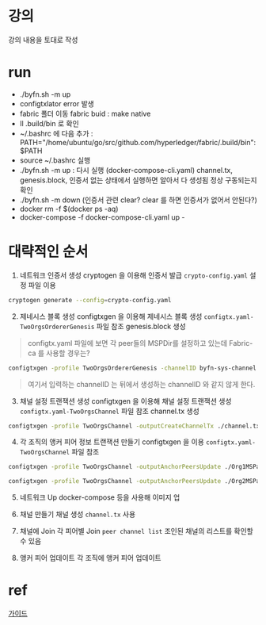 # 강의
강의 내용을 토대로 작성

# run
- ./byfn.sh -m up 
- configtxlator error 발생
- fabric 폴더 이동 fabric buid : make native
- ll .build/bin 로 확인
- ~/.bashrc 에 다음 추가 : PATH="/home/ubuntu/go/src/github.com/hyperledger/fabric/.build/bin":$PATH
- source ~/.bashrc 실행
- ./byfn.sh -m up : 다시 실행 (docker-compose-cli.yaml)
channel.tx, genesis.block, 인증서 없는 상태에서 실행하면 알아서 다 생성됨
정상 구동되는지 확인
- ./byfn.sh -m down (인증서 관련 clear? clear 를 하면 인증서가 없어서 안된다?)
- docker rm -f $(docker ps -aq)
- docker-compose -f docker-compose-cli.yaml up -

# 대략적인 순서
1. 네트워크 인증서 생성
cryptogen 을 이용해 인증서 발급
`crypto-config.yaml` 설정 파일 이용
```bash
cryptogen generate --config=crypto-config.yaml
```

2. 제네시스 블록 생성
configtxgen 을 이용해 제네시스 블록 생성
`configtx.yaml-TwoOrgsOrdererGenesis` 파일 참조
genesis.block 생성
> configtx.yaml 파일에 보면 각 peer들의 MSPDir를 설정하고 있는데 Fabric-ca 를 사용할 경우는?
```bash
configtxgen -profile TwoOrgsOrdererGenesis -channelID byfn-sys-channel -ouputBlock ./genesis.block
```
> 여기서 입력하는 channelID 는 뒤에서 생성하는 channelID 와 같지 않게 한다.

3. 채널 설정 트랜잭션 생성
configtxgen 을 이용해 채널 설정 트랜잭션 생성
`configtx.yaml-TwoOrgsChannel` 파일 참조
channel.tx 생성
```bash
configtxgen -profile TwoOrgsChannel -outputCreateChannelTx ./channel.tx -channelID mychannel 
```

4. 각 조직의 앵커 피어 정보 트랜잭션 만들기
configtxgen 을 이용
`configtx.yaml-TwoOrgsChannel` 파일 참조
```bash
configtxgen -profile TwoOrgsChannel -outputAnchorPeersUpdate ./Org1MSPanchors.tx -channelID mychannel -asOrg Org1MSP

configtxgen -profile TwoOrgsChannel -outputAnchorPeersUpdate ./Org2MSPanchors.tx -channelID mychannel -asOrg Org2MSP
```

5. 네트워크 Up
docker-compose 등을 사용해 이미지 업

6. 채널 만들기
채널 생성 `channel.tx` 사용

7. 채널에 Join
각 피어별 Join
`peer channel list` 조인된 채널의 리스트를 확인할 수 있음

8. 앵커 피어 업데이트
각 조직에 앵커 피어 업데이트

# ref
[가이드](https://hyperledger-fabric.readthedocs.io/en/latest/build_network.html)